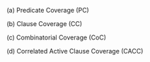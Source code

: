 (a) Predicate Coverage (PC)

(b) Clause Coverage (CC)

(c) Combinatorial Coverage (CoC)

(d) Correlated Active Clause Coverage (CACC)
